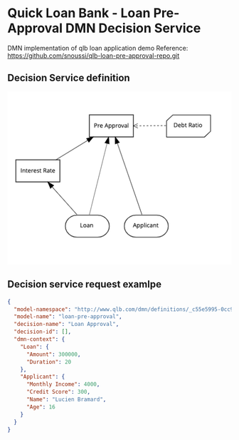 # Quick Loan Bank - Loan Pre-Approval DMN Decision Service

DMN implementation of qlb loan application demo
Reference: https://github.com/snoussi/qlb-loan-pre-approval-repo.git

## Decision Service definition

![DMN model](global/dmn.png)

## Decision service request examlpe

```json
{
  "model-namespace": "http://www.qlb.com/dmn/definitions/_c55e5995-0cc9-40b8-b783-88468c69ebca",
  "model-name": "loan-pre-approval",
  "decision-name": "Loan Approval",
  "decision-id": [],
  "dmn-context": {
    "Loan": {
      "Amount": 300000,
      "Duration": 20
    },
    "Applicant": {
      "Monthly Income": 4000,
      "Credit Score": 300,
      "Name": "Lucien Bramard",
      "Age": 16
    }
  }
}
```
